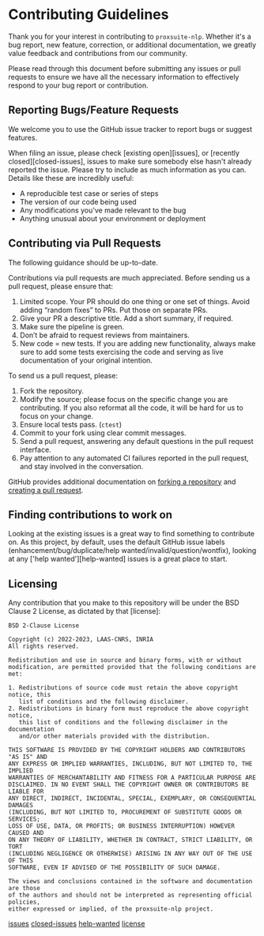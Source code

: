 # Contributing Guidelines
Thank you for your interest in contributing to `proxsuite-nlp`.
Whether it's a bug report, new feature, correction, or additional
documentation, we greatly value feedback and contributions from our community.

Please read through this document before submitting any issues or pull requests to ensure we have all the necessary
information to effectively respond to your bug report or contribution.

## Reporting Bugs/Feature Requests
We welcome you to use the GitHub issue tracker to report bugs or suggest features.

When filing an issue, please check [existing open][issues], or [recently closed][closed-issues], issues to make sure
 somebody else hasn't already reported the issue.
Please try to include as much information as you can. Details like these are incredibly useful:

  * A reproducible test case or series of steps
  * The version of our code being used
  * Any modifications you've made relevant to the bug
  * Anything unusual about your environment or deployment

## Contributing via Pull Requests
The following guidance should be up-to-date.

Contributions via pull requests are much appreciated.
Before sending us a pull request, please ensure that:

 1. Limited scope. Your PR should do one thing or one set of things. Avoid adding “random fixes” to PRs. Put those on separate PRs.
 2. Give your PR a descriptive title. Add a short summary, if required.
 3. Make sure the pipeline is green.
 4. Don’t be afraid to request reviews from maintainers.
 5. New code = new tests. If you are adding new functionality, always make sure to add some tests exercising the code and serving as live documentation of your original intention.

To send us a pull request, please:

 1. Fork the repository.
 2. Modify the source; please focus on the specific change you are contributing. If you also reformat all the code, it will be hard for us to focus on your change.
 3. Ensure local tests pass. (`ctest`)
 4. Commit to your fork using clear commit messages.
 5. Send a pull request, answering any default questions in the pull request interface.
 6. Pay attention to any automated CI failures reported in the pull request, and stay involved in the conversation.

GitHub provides additional documentation on [forking a repository](https://help.github.com/articles/fork-a-repo/) and [creating a pull request](https://help.github.com/articles/creating-a-pull-request/).

## Finding contributions to work on
Looking at the existing issues is a great way to find something to contribute on.
As this project, by default, uses the default GitHub issue labels (enhancement/bug/duplicate/help wanted/invalid/question/wontfix), looking at any ['help wanted'][help-wanted] issues is a great place to start.

## Licensing
Any contribution that you make to this repository will be under the BSD Clause 2 License, as dictated by that [license]:

~~~
BSD 2-Clause License

Copyright (c) 2022-2023, LAAS-CNRS, INRIA
All rights reserved.

Redistribution and use in source and binary forms, with or without
modification, are permitted provided that the following conditions are met:

1. Redistributions of source code must retain the above copyright notice, this
   list of conditions and the following disclaimer.
2. Redistributions in binary form must reproduce the above copyright notice,
   this list of conditions and the following disclaimer in the documentation
   and/or other materials provided with the distribution.

THIS SOFTWARE IS PROVIDED BY THE COPYRIGHT HOLDERS AND CONTRIBUTORS "AS IS" AND
ANY EXPRESS OR IMPLIED WARRANTIES, INCLUDING, BUT NOT LIMITED TO, THE IMPLIED
WARRANTIES OF MERCHANTABILITY AND FITNESS FOR A PARTICULAR PURPOSE ARE
DISCLAIMED. IN NO EVENT SHALL THE COPYRIGHT OWNER OR CONTRIBUTORS BE LIABLE FOR
ANY DIRECT, INDIRECT, INCIDENTAL, SPECIAL, EXEMPLARY, OR CONSEQUENTIAL DAMAGES
(INCLUDING, BUT NOT LIMITED TO, PROCUREMENT OF SUBSTITUTE GOODS OR SERVICES;
LOSS OF USE, DATA, OR PROFITS; OR BUSINESS INTERRUPTION) HOWEVER CAUSED AND
ON ANY THEORY OF LIABILITY, WHETHER IN CONTRACT, STRICT LIABILITY, OR TORT
(INCLUDING NEGLIGENCE OR OTHERWISE) ARISING IN ANY WAY OUT OF THE USE OF THIS
SOFTWARE, EVEN IF ADVISED OF THE POSSIBILITY OF SUCH DAMAGE.

The views and conclusions contained in the software and documentation are those
of the authors and should not be interpreted as representing official policies,
either expressed or implied, of the proxsuite-nlp project.
~~~

[issues](https://github.com/Simple-Robotics/proxsuite-nlp/issues)
[closed-issues](https://github.com/Simple-Robotics/proxsuite-nlp/issues?q=is%3Aissue+is%3Aclosed)
[help-wanted](https://github.com/Simple-Robotics/proxsuite-nlp/labels/help%20wanted)
[license](https://opensource.org/licenses/BSD-2-Clause)
